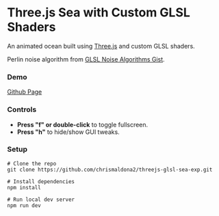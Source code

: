 # Three.js Sea with Custom GLSL Shaders

An animated ocean built using [Three.js](https://threejs.org/) and custom GLSL shaders.

Perlin noise algorithm from [GLSL Noise Algorithms Gist](https://gist.github.com/patriciogonzalezvivo/670c22f3966e662d2f83).

### Demo

[Github Page](https://chrismaldona2.github.io/threejs-glsl-sea-exp/)

### Controls

- **Press "f" or double-click** to toggle fullscreen.
- **Press "h"** to hide/show GUI tweaks.

### Setup

```
# Clone the repo
git clone https://github.com/chrismaldona2/threejs-glsl-sea-exp.git

# Install dependencies
npm install

# Run local dev server
npm run dev

```
